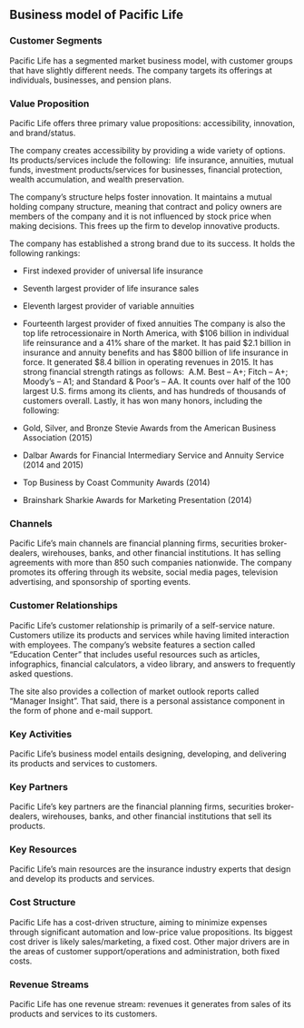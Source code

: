 Business model of Pacific Life
------------------------------

 ### Customer Segments

 Pacific Life has a segmented market business model, with customer groups that have slightly different needs. The company targets its offerings at individuals, businesses, and pension plans.

 ### Value Proposition

 Pacific Life offers three primary value propositions: accessibility, innovation, and brand/status.

 The company creates accessibility by providing a wide variety of options. Its products/services include the following:  life insurance, annuities, mutual funds, investment products/services for businesses, financial protection, wealth accumulation, and wealth preservation.

 The company’s structure helps foster innovation. It maintains a mutual holding company structure, meaning that contract and policy owners are members of the company and it is not influenced by stock price when making decisions. This frees up the firm to develop innovative products.

 The company has established a strong brand due to its success. It holds the following rankings:

  * First indexed provider of universal life insurance
 * Seventh largest provider of life insurance sales
 * Eleventh largest provider of variable annuities
 * Fourteenth largest provider of fixed annuities
  The company is also the top life retrocessionaire in North America, with $106 billion in individual life reinsurance and a 41% share of the market. It has paid $2.1 billion in insurance and annuity benefits and has $800 billion of life insurance in force. It generated $8.4 billion in operating revenues in 2015. It has strong financial strength ratings as follows:  A.M. Best – A+; Fitch – A+; Moody’s – A1; and Standard & Poor’s – AA. It counts over half of the 100 largest U.S. firms among its clients, and has hundreds of thousands of customers overall. Lastly, it has won many honors, including the following:

  * Gold, Silver, and Bronze Stevie Awards from the American Business Association (2015)
 * Dalbar Awards for Financial Intermediary Service and Annuity Service (2014 and 2015)
 * Top Business by Coast Community Awards (2014)
 * Brainshark Sharkie Awards for Marketing Presentation (2014)
  ### Channels

 Pacific Life’s main channels are financial planning firms, securities broker-dealers, wirehouses, banks, and other financial institutions. It has selling agreements with more than 850 such companies nationwide. The company promotes its offering through its website, social media pages, television advertising, and sponsorship of sporting events.

 ### Customer Relationships

 Pacific Life’s customer relationship is primarily of a self-service nature. Customers utilize its products and services while having limited interaction with employees. The company’s website features a section called “Education Center” that includes useful resources such as articles, infographics, financial calculators, a video library, and answers to frequently asked questions.

 The site also provides a collection of market outlook reports called “Manager Insight”. That said, there is a personal assistance component in the form of phone and e-mail support.

 ### Key Activities

 Pacific Life’s business model entails designing, developing, and delivering its products and services to customers.

 ### Key Partners

 Pacific Life’s key partners are the financial planning firms, securities broker-dealers, wirehouses, banks, and other financial institutions that sell its products.

 ### Key Resources

 Pacific Life’s main resources are the insurance industry experts that design and develop its products and services.

 ### Cost Structure

 Pacific Life has a cost-driven structure, aiming to minimize expenses through significant automation and low-price value propositions. Its biggest cost driver is likely sales/marketing, a fixed cost. Other major drivers are in the areas of customer support/operations and administration, both fixed costs.

 ### Revenue Streams

 Pacific Life has one revenue stream: revenues it generates from sales of its products and services to its customers.